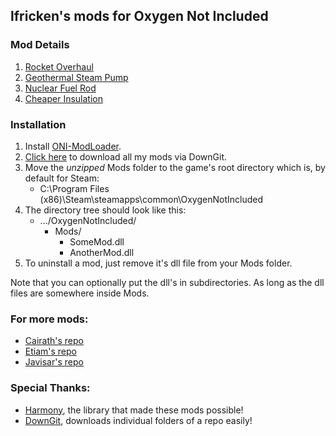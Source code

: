 
## lfricken's mods for Oxygen Not Included

### Mod Details
1. [Rocket Overhaul](/Mods/RocketOverhaul.md)
2. [Geothermal Steam Pump](/Mods/BuildableSteamGeyser.md)
3. [Nuclear Fuel Rod](/Mods/RadiumFuelRod.md)
4. [Cheaper Insulation](/Mods/CheaperInsulator.md)

### Installation
1. Install [ONI-ModLoader](https://github.com/javisar/ONI-Modloader#installation).
2. [Click here](https://minhaskamal.github.io/DownGit/#/home?url=https://github.com/lfricken/oni-mods/tree/master/Mods) to download all my mods via DownGit.
3. Move the _unzipped_ Mods folder to the game's root directory which is, by default for Steam: 
    * C:\Program Files (x86)\Steam\steamapps\common\OxygenNotIncluded
4. The directory tree should look like this:
    * .../OxygenNotIncluded/
        * Mods/
            * SomeMod.dll
            * AnotherMod.dll
5. To uninstall a mod, just remove it's dll file from your Mods folder.

Note that you can optionally put the dll's in subdirectories. As long as the dll files are somewhere inside Mods.

### For more mods:
* [Cairath's repo](https://github.com/Cairath/ONI-Mods)
* [Etiam's repo](https://github.com/EtiamNullam/Etiam-ONI-Modpack)
* [Javisar's repo](https://github.com/javisar/ONI-Modloader-Mods)

### Special Thanks:
* [Harmony](https://github.com/pardeike/Harmony), the library that made these mods possible!
* [DownGit](https://minhaskamal.github.io/DownGit/#/home?), downloads individual folders of a repo easily!

